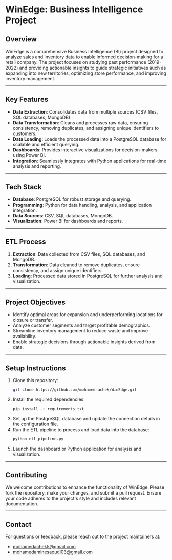 # WinEdge: Business Intelligence Project

## Overview
WinEdge is a comprehensive Business Intelligence (BI) project designed to analyze sales and inventory data to enable informed decision-making for a retail company. The project focuses on studying past performance (2019-2022) and providing actionable insights to guide strategic initiatives such as expanding into new territories, optimizing store performance, and improving inventory management.

---

## Key Features
- **Data Extraction**: Consolidates data from multiple sources (CSV files, SQL databases, MongoDB).
- **Data Transformation**: Cleans and processes raw data, ensuring consistency, removing duplicates, and assigning unique identifiers to customers.
- **Data Loading**: Loads the processed data into a PostgreSQL database for scalable and efficient querying.
- **Dashboards**: Provides interactive visualizations for decision-makers using Power BI.
- **Integration**: Seamlessly integrates with Python applications for real-time analysis and reporting.

---

## Tech Stack
- **Database**: PostgreSQL for robust storage and querying.
- **Programming**: Python for data handling, analysis, and application integration.
- **Data Sources**: CSV, SQL databases, MongoDB.
- **Visualization**: Power BI for dashboards and reports.

---

## ETL Process
1. **Extraction**: Data collected from CSV files, SQL databases, and MongoDB.
2. **Transformation**: Data cleaned to remove duplicates, ensure consistency, and assign unique identifiers.
3. **Loading**: Processed data stored in PostgreSQL for further analysis and visualization.

---

## Project Objectives
- Identify optimal areas for expansion and underperforming locations for closure or transfer.
- Analyze customer segments and target profitable demographics.
- Streamline inventory management to reduce waste and improve availability.
- Enable strategic decisions through actionable insights derived from data.

---

## Setup Instructions

1. Clone this repository:
   ```bash
   git clone https://github.com/mohamed-achek/WinEdge.git
   ```
2. Install the required dependencies:
   ```bash
   pip install -r requirements.txt
   ```
3. Set up the PostgreSQL database and update the connection details in the configuration file.
4. Run the ETL pipeline to process and load data into the database:
   ```bash
   python etl_pipeline.py
   ```
5. Launch the dashboard or Python application for analysis and visualization.

---

## Contributing
We welcome contributions to enhance the functionality of WinEdge. Please fork the repository, make your changes, and submit a pull request. Ensure your code adheres to the project's style and includes relevant documentation.

---

## Contact
For questions or feedback, please reach out to the project maintainers at:

- mohamedachek5@gmail.com
- mohamedaminesaoudi03@gmail.com
